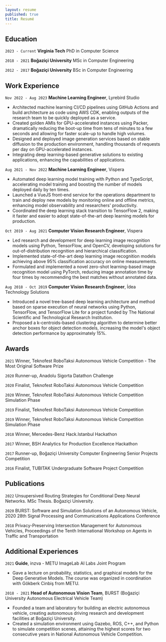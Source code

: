 ```yaml
---
layout: resume
published: true
title: Resumé
---
```



## Education
`2023 - Current`
__Virginia Tech__
PhD in Computer Science

`2018 - 2021`
__Boğaziçi  University__
MSc in Computer Engineering

`2012 - 2017`
__Boğaziçi  University__
BSc in Computer Engineering

## Work Experience

`Nov 2022 - Aug 2023`
__Machine Learning Engineer__, Lyrebird Studio
- Architected machine learning CI/CD pipelines using GitHub Actions and build architecture as code using AWS CDK, enabling outputs of the research team to be quickly deployed as a service.
- Created golden AMIs for GPU-accelerated instances using Packer, dramatically reducing the boot-up time from tens of minutes to a few seconds and allowing for faster scale-up to handle high volumes.
- Designed and deployed image generation services based on stable diffusion to the production environment, handling thousands of requests per day on GPU-accelerated instances.
- Integrating deep learning-based generative solutions to existing applications, enhancing the capabilities of applications.

`Aug 2021 - Nov 2022`
__Machine Learning Engineer__, Vispera
- Automated deep learning model training with Python and TypeScript, accelerating model training and boosting the number of models deployed daily by ten times.
- Launched a VueJS front-end service for the operations department to train and deploy new models by monitoring online and offline metrics, enhancing model observability and researchers' productivity.
- Coordinated the deep learning stack transition to TensorFlow 2, making it faster and easier to adopt state-of-the-art deep learning models for production.

`Oct 2019 - Aug 2021`
__Computer Vision Research Engineer__, Vispera
- Led research and development for deep learning image recognition models using Python, TensorFlow, and OpenCV, developing solutions for out-of-distribution recognition and hierarchical classification.
- Implemented state-of-the-art deep learning image recognition models achieving above 95\% classification accuracy on online measurements. 
- Formulated and implemented a novel zero-shot learning-based image recognition model using PyTorch, reducing image annotation time by four times by recommending the best matches without annotated data.

`Aug 2018 - Oct 2019`
__Computer Vision Research Engineer__, İdea Technology Solutions
- Introduced a novel tree-based deep learning architecture and method based on sparse execution of neural networks using Python, TensorFlow, and TensorFlow Lite for a project funded by The National Scientific and Technological Research Institution.
- Proposed a k-centroids-based clustering algorithm to determine better anchor boxes for object detection models, increasing the model's object detection performance by approximately 15%.

## Awards

`2021`
Winner, Teknofest RoboTaksi Autonomous Vehicle Competition - The Most Original Software Prize

`2020`
Runner-up, Anadolu Sigorta Datathon Challenge

`2020`
Finalist, Teknofest RoboTaksi Autonomous Vehicle Competition

`2020`
Winner, Teknofest RoboTaksi Autonomous Vehicle Competition Simulation Phase

`2019`
Finalist, Teknofest RoboTaksi Autonomous Vehicle Competition

`2019`
Winner, Teknofest RoboTaksi Autonomous Vehicle Competition Simulation Phase

`2018`
Winner, Mercedes-Benz Hack.Istanbul Hackathon

`2017`
Winner, BSH Analytics for Production Excellence Hackathon

`2017`
Runner-up, Boğaziçi University Computer Engineering Senior Projects Competition

`2016`
Finalist, TUBITAK Undergraduate Software Project Competition


## Publications

`2022`
Unsupersived Routing Strategies for Conditional Deep Neural Networks. MSc Thesis. Boğaziçi University.

`2020`
BURST: Software and Simulation Solutions of an Autonomous Vehicle, 2020 28th Signal Processing and Communications Applications Conference

`2018`
Privacy-Preserving Intersection Management for Autonomous Vehicles, Proceedings of the Tenth International Workshop on Agents in Traffic and Transportation

## Additional Experiences

`2021`
__Guide__, inzva - METU ImageLab AI Labs Joint Program
- Gave a lecture on probability, statistics, and graphical models for the Deep Generative Models. The course was organized in coordination with Gökberk Cinbiş from METU.

`2018 - 2021`
__Head of Autonomous Vision Team__, BURST (Boğaziçi University Autonomous Electrical Vehicle Team)
- Founded a team and laboratory for building an electric autonomous vehicle, creating autonomous driving research and development facilities at Boğaziçi University.
- Created a simulation environment using Gazebo, ROS, C++, and Python to simulate competition scenes, attaining the highest scores for two consecutive years in National Autonomous Vehicle Competition.


<!-- ### Footer

Last updated: May 2013 -->
